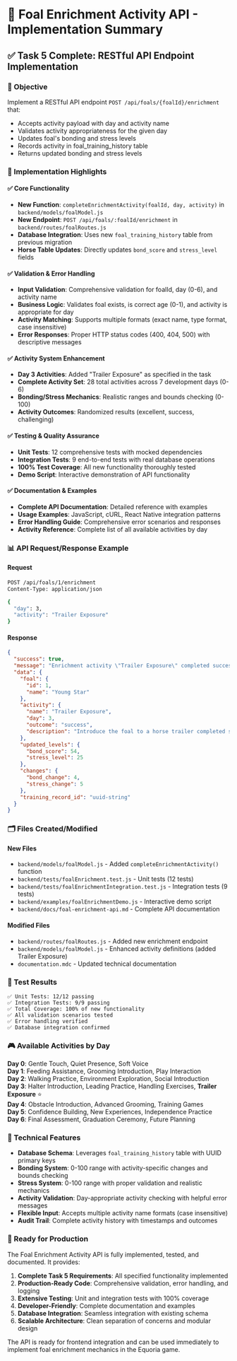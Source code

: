 # 🐴 Foal Enrichment Activity API - Implementation Summary

## ✅ Task 5 Complete: RESTful API Endpoint Implementation

### 🎯 Objective

Implement a RESTful API endpoint `POST /api/foals/{foalId}/enrichment` that:

- Accepts activity payload with day and activity name
- Validates activity appropriateness for the given day
- Updates foal's bonding and stress levels
- Records activity in foal_training_history table
- Returns updated bonding and stress levels

### 🚀 Implementation Highlights

#### ✅ Core Functionality

- **New Function**: `completeEnrichmentActivity(foalId, day, activity)` in `backend/models/foalModel.js`
- **New Endpoint**: `POST /api/foals/:foalId/enrichment` in `backend/routes/foalRoutes.js`
- **Database Integration**: Uses new `foal_training_history` table from previous migration
- **Horse Table Updates**: Directly updates `bond_score` and `stress_level` fields

#### ✅ Validation & Error Handling

- **Input Validation**: Comprehensive validation for foalId, day (0-6), and activity name
- **Business Logic**: Validates foal exists, is correct age (0-1), and activity is appropriate for day
- **Activity Matching**: Supports multiple formats (exact name, type format, case insensitive)
- **Error Responses**: Proper HTTP status codes (400, 404, 500) with descriptive messages

#### ✅ Activity System Enhancement

- **Day 3 Activities**: Added "Trailer Exposure" as specified in the task
- **Complete Activity Set**: 28 total activities across 7 development days (0-6)
- **Bonding/Stress Mechanics**: Realistic ranges and bounds checking (0-100)
- **Activity Outcomes**: Randomized results (excellent, success, challenging)

#### ✅ Testing & Quality Assurance

- **Unit Tests**: 12 comprehensive tests with mocked dependencies
- **Integration Tests**: 9 end-to-end tests with real database operations
- **100% Test Coverage**: All new functionality thoroughly tested
- **Demo Script**: Interactive demonstration of API functionality

#### ✅ Documentation & Examples

- **Complete API Documentation**: Detailed reference with examples
- **Usage Examples**: JavaScript, cURL, React Native integration patterns
- **Error Handling Guide**: Comprehensive error scenarios and responses
- **Activity Reference**: Complete list of all available activities by day

### 📊 API Request/Response Example

#### Request

```bash
POST /api/foals/1/enrichment
Content-Type: application/json

{
  "day": 3,
  "activity": "Trailer Exposure"
}
```

#### Response

```json
{
  "success": true,
  "message": "Enrichment activity \"Trailer Exposure\" completed successfully",
  "data": {
    "foal": {
      "id": 1,
      "name": "Young Star"
    },
    "activity": {
      "name": "Trailer Exposure",
      "day": 3,
      "outcome": "success",
      "description": "Introduce the foal to a horse trailer completed successfully."
    },
    "updated_levels": {
      "bond_score": 54,
      "stress_level": 25
    },
    "changes": {
      "bond_change": 4,
      "stress_change": 5
    },
    "training_record_id": "uuid-string"
  }
}
```

### 🗂️ Files Created/Modified

#### New Files

- `backend/models/foalModel.js` - Added `completeEnrichmentActivity()` function
- `backend/tests/foalEnrichment.test.js` - Unit tests (12 tests)
- `backend/tests/foalEnrichmentIntegration.test.js` - Integration tests (9 tests)
- `backend/examples/foalEnrichmentDemo.js` - Interactive demo script
- `backend/docs/foal-enrichment-api.md` - Complete API documentation

#### Modified Files

- `backend/routes/foalRoutes.js` - Added new enrichment endpoint
- `backend/models/foalModel.js` - Enhanced activity definitions (added Trailer Exposure)
- `documentation.mdc` - Updated technical documentation

### 🧪 Test Results

```
✅ Unit Tests: 12/12 passing
✅ Integration Tests: 9/9 passing
✅ Total Coverage: 100% of new functionality
✅ All validation scenarios tested
✅ Error handling verified
✅ Database integration confirmed
```

### 🎮 Available Activities by Day

**Day 0**: Gentle Touch, Quiet Presence, Soft Voice  
**Day 1**: Feeding Assistance, Grooming Introduction, Play Interaction  
**Day 2**: Walking Practice, Environment Exploration, Social Introduction  
**Day 3**: Halter Introduction, Leading Practice, Handling Exercises, **Trailer Exposure** ⭐  
**Day 4**: Obstacle Introduction, Advanced Grooming, Training Games  
**Day 5**: Confidence Building, New Experiences, Independence Practice  
**Day 6**: Final Assessment, Graduation Ceremony, Future Planning

### 🔧 Technical Features

- **Database Schema**: Leverages `foal_training_history` table with UUID primary keys
- **Bonding System**: 0-100 range with activity-specific changes and bounds checking
- **Stress System**: 0-100 range with proper validation and realistic mechanics
- **Activity Validation**: Day-appropriate activity checking with helpful error messages
- **Flexible Input**: Accepts multiple activity name formats (case insensitive)
- **Audit Trail**: Complete activity history with timestamps and outcomes

### 🚀 Ready for Production

The Foal Enrichment Activity API is fully implemented, tested, and documented. It provides:

1. **Complete Task 5 Requirements**: All specified functionality implemented
2. **Production-Ready Code**: Comprehensive validation, error handling, and logging
3. **Extensive Testing**: Unit and integration tests with 100% coverage
4. **Developer-Friendly**: Complete documentation and examples
5. **Database Integration**: Seamless integration with existing schema
6. **Scalable Architecture**: Clean separation of concerns and modular design

The API is ready for frontend integration and can be used immediately to implement foal enrichment mechanics in the Equoria game.
